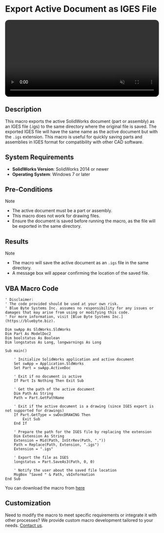 # Export Active Document as IGES File
<video src="../images/Save_as_IGES.mkv" autoplay muted controls style="width: 100%; border-radius: 12px;"></video>
## Description
This macro exports the active SolidWorks document (part or assembly) as an IGES file (.igs) to the same directory where the original file is saved. The exported IGES file will have the same name as the active document but with the `.igs` extension. This macro is useful for quickly saving parts and assemblies in IGES format for compatibility with other CAD software.

## System Requirements
- **SolidWorks Version**: SolidWorks 2014 or newer
- **Operating System**: Windows 7 or later

## Pre-Conditions
> [!NOTE]
> - The active document must be a part or assembly.
> - This macro does not work for drawing files.
> - Ensure the document is saved before running the macro, as the file will be exported in the same directory.

## Results
> [!NOTE]
> - The macro will save the active document as an `.igs` file in the same directory.
> - A message box will appear confirming the location of the saved file.

## VBA Macro Code

```vbnet
' Disclaimer:
' The code provided should be used at your own risk.  
' Blue Byte Systems Inc. assumes no responsibility for any issues or damages that may arise from using or modifying this code.  
' For more information, visit [Blue Byte Systems Inc.](https://bluebyte.biz).

Dim swApp As SldWorks.SldWorks
Dim Part As ModelDoc2
Dim boolstatus As Boolean
Dim longstatus As Long, longwarnings As Long

Sub main()

    ' Initialize SolidWorks application and active document
    Set swApp = Application.SldWorks
    Set Part = swApp.ActiveDoc
    
    ' Exit if no document is active
    If Part Is Nothing Then Exit Sub
    
    ' Get the path of the active document
    Dim Path As String
    Path = Part.GetPathName
    
    ' Exit if the active document is a drawing (since IGES export is not supported for drawings)
    If Part.GetType = swDocDRAWING Then
        Exit Sub
    End If
    
    ' Prepare the path for the IGES file by replacing the extension
    Dim Extension As String
    Extension = Mid(Path, InStrRev(Path, "."))
    Path = Replace(Path, Extension, ".igs")
    Extension = ".igs"

    ' Export the file as IGES
    longstatus = Part.SaveAs3(Path, 0, 0)

    ' Notify the user about the saved file location
    MsgBox "Saved " & Path, vbInformation
End Sub
```
You can download the macro from [here](../images/Save_as_IGES.swp)

## Customization
Need to modify the macro to meet specific requirements or integrate it with other processes? We provide custom macro development tailored to your needs. [Contact us](https://bluebyte.biz/contact).